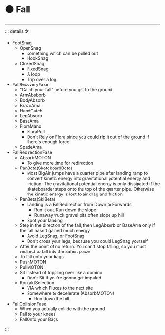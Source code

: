 # 🟠 <motor>Fall</motor>

---

<!-- =================================================== -->
<!-- =================================================== -->
<!-- =================================================== -->
<!-- =================================================== -->
<!-- =================================================== -->
::: details 🛠

- FootSnag
    - OpenSnag
        - something which can be pulled out
        - HookSnag
    - ClosedSnag
        - FixedSnag
        - A loop
        - Trip over a log
- FallRecoveryFase
    - "Catch your fall" before you get to the ground
    - ArmAbsborb
    - BodyAbsorb
    - BrazoAma
    - HandCatch
    - LegAbsorb
    - BaseAma
    - FloraMano
        - FloraPull
        - Don't Rely on Flora since you could rip it out of the ground if there's enough force
    - SpadeAma
- FallRedirectionFase
    - AbsorbMOTON
        - To give more time for redirection
    - PanBeta(SkateboardBeta)
        - Most BigAir jumps have a quarter pipe after landing ramp to convert kinetic energy into gravitational potential energy and friction. The gravitational potential energy is only dissipated if the skateboarder steps onto the top of the quarter pipe. Otherwise the kinetic energy is lost to air drag and friction
    - PanBeta(SkiBeta)
        - Landing is a FallRedirection from Down to Forwards
            - Run it out. Run down the slope
            - Runaway truck gravel pits often slope up hill
        - Spot your landing
    - Step in the direction of the fall, then LegAbsorb or BaseAma only if the fall hasn't gained much energy
        - Avoid LegSnag, or FootSnag
        - Don't cross your legs, because you could LegSnag yourself
    - After the point of no return. You can't stop falling, so you must redirect to fall into the safest place
    - To fall onto your bags
    - PushMOTON
    - PullMOTON
    - Sit instead of toppling over like a domino
        - Don't Sit if you're gonna get impaled
    - KontaktSelection
        - VIA which Fluxes to the next site
        - Somewhere to decelerate (AbsorbMOTON)
            - Run down the hill
- FallCollisionFase
    - When you actually collide with the ground
    - Fall to your knees
    - FallOnto your Bags

:::
